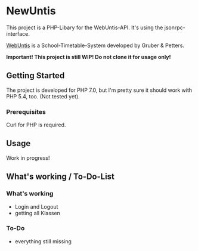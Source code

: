 # NewUntis
This project is a PHP-Libary for the WebUntis-API. It's using the jsonrpc-interface.

[WebUntis](http://www.grupet.at/HTML/produkteUntis.php?p=webuntis) is a School-Timetable-System developed by Gruber & Petters.

__Important! This project is still WIP! Do not clone it for usage only!__

## Getting Started
The project is developed for PHP 7.0, but I'm pretty sure it should work with PHP 5.4, too. (Not tested yet).

### Prerequisites
Curl for PHP is required.

## Usage

Work in progress!


## What's working / To-Do-List
### What's working
 - Login and Logout
 - getting all Klassen

### To-Do
 - everything still missing
